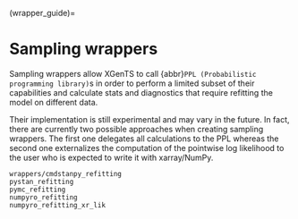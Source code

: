 (wrapper_guide)=
# Sampling wrappers
Sampling wrappers allow XGenTS to call {abbr}`PPL (Probabilistic programming library)`s in order to perform a limited
subset of their capabilities and calculate stats and diagnostics that require
refitting the model on different data.

Their implementation is still experimental and may vary in the future. In fact,
there are currently two possible approaches when creating sampling wrappers.
The first one delegates all calculations to the PPL
whereas the second one externalizes the computation of the pointwise log
likelihood to the user who is expected to write it with xarray/NumPy.

```{toctree}
wrappers/cmdstanpy_refitting
pystan_refitting
pymc_refitting
numpyro_refitting
numpyro_refitting_xr_lik
```
